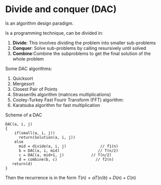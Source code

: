 # Divide and conquer (DAC)
Is an algorithm design paradigm.

Is a programming technique, can be divided in:
1.  **Divide**: This involves dividing the problem into smaller sub-problems
2. **Conquer**: Solve sub-problems by calling resursively until solved
3. **Combine**:Combine the subproblems to get the final solution of the whole problem

Some DAC algorithms:
1. Quicksort
2. Mergesort
3. Closest Pair of Points
4. Strassen9s algorithm (matrices multiplications)
5. Cooley-Turkey Fast Fourir Transform (FFT) algorithm:
6. Karatsuba algorithm for fast multiplication

Scheme of a DAC

```
DAC(a, i, j)
{
    if(small(a, i, j))
      return(Solution(a, i, j))
    else 
      mid = divide(a, i, j)               // f1(n)
      b = DAC(a, i, mid)                 // T(n/2)
      c = DAC(a, mid+1, j)            // T(n/2)
      d = combine(b, c)                 // f2(n)
   return(d)
}
```

Then the recurrence is in the form $T(n)=aT(n/b)+D(n)+C(n)$